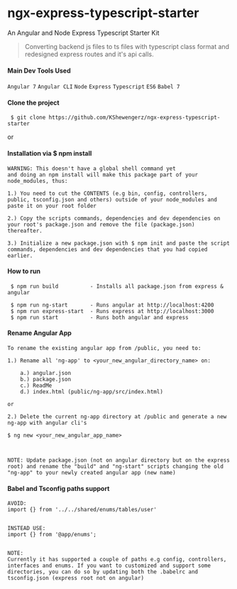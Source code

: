 # ngx-express-typescript-starter
An Angular and Node Express Typescript Starter Kit

> Converting backend js files to ts files with typescript class format and redesigned express routes and it's api calls.


#### Main Dev Tools Used
`Angular 7` `Angular CLI` `Node` `Express` `Typescript` `ES6` `Babel 7`

#### Clone the project
` $ git clone https://github.com/KShewengerz/ngx-express-typescript-starter`

or

#### Installation via $ npm install 

```
WARNING: This doesn't have a global shell command yet 
and doing an npm install will make this package part of your node_modules, thus:

1.) You need to cut the CONTENTS (e.g bin, config, controllers, public, tsconfig.json and others) outside of your node_modules and paste it on your root folder 

2.) Copy the scripts commands, dependencies and dev dependencies on your root's package.json and remove the file (package.json) thereafter.

3.) Initialize a new package.json with $ npm init and paste the script commands, dependencies and dev dependencies that you had copied earlier.
```


#### How to run

````
 $ npm run build          - Installs all package.json from express & angular
 
 $ npm run ng-start       - Runs angular at http://localhost:4200
 $ npm run express-start  - Runs express at http://localhost:3000
 $ npm run start          - Runs both angular and express
````


#### Rename Angular App

```
To rename the existing angular app from /public, you need to:

1.) Rename all 'ng-app' to <your_new_angular_directory_name> on: 

    a.) angular.json
    b.) package.json
    c.) ReadMe
    d.) index.html (public/ng-app/src/index.html)

or

2.) Delete the current ng-app directory at /public and generate a new ng-app with angular cli's 

$ ng new <your_new_angular_app_name>



NOTE: Update package.json (not on angular directory but on the express root) and rename the "build" and "ng-start" scripts changing the old "ng-app" to your newly created angular app (new name) 

```


#### Babel and Tsconfig paths support

```
AVOID:
import {} from '../../shared/enums/tables/user'


INSTEAD USE:
import {} from '@app/enums';


NOTE:
Currently it has supported a couple of paths e.g config, controllers, interfaces and enums. If you want to customized and support some directories, you can do so by updating both the .babelrc and tsconfig.json (express root not on angular)

```
 

